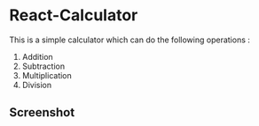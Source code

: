 # React-Calculator
This is a simple calculator which can do the following operations :

1. Addition
2. Subtraction
3. Multiplication
4. Division

## Screenshot
